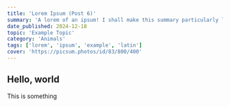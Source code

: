 ```yaml
---
title: 'Lorem Ipsum (Post 6)'
summary: 'A lorem of an ipsum! I shall make this summary particularly long, because I want to see how it will format. This shall be the longest summary of all time! Behold, the length of a summary never seen before, gaze upon its greatness, and you too shall be blessed with such great length of this summary!'
date_published: 2024-12-18
topic: 'Example Topic'
category: 'Animals'
tags: ['lorem', 'ipsum', 'example', 'latin']
cover: 'https://picsum.photos/id/83/800/400'
---
```


## Hello, world

This is something

